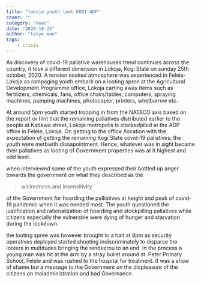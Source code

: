 ```yaml
---
title: "lokoja youth loot KOGI ADP"
cover: ""
category: "news"
date: "2020-10-25"
author: "taiye man"
tags:
    - crisis
---
```


As discovery of covid-19 pallative warehouses trend continues across the country, it took a different dimension in Lokoja, Kogi State on sunday 25th october, 2020. A tension soaked atmosphere was experienced in Felele-Lokoja as rampaging youth embark on a looting spree at the Agricultural Development Programme office, Lokoja carting away items such as fertilizers, chemicals, fans, office chairs/tables, computers, spraying machines, pumping machines, photocopier, printers, whelbarrow etc.

At around 5pm youth started trooping in from the NATACO axis based on the report or hint that the remaining pallatives distributed earlier to the people at Kabawa street, Lokoja metropolis is stockedpiled at the ADP office in Felele, Lokoja. On getting to the office /location with the expectation of getting the remaining Kogi State covid-19 pallatives, the youth were metbwith dissapointment. Hence, whatever was in sight became their pallatives as looting of Government properties was at it highest and odd level.

when interviewed some of the youth expressed their bottled up anger towards the government on what they described as the <blockquote>wickedness and insensitivity </blockquote> of the Government for hoarding the palliatives at height and peak of covid-19 pandemic when it was needed most. The youth questioned the justification and rationalization of hoarding and stockpilling pallatives while citizens especially the vulnerable were dying of hunger and starvation during the lockdown.

the looting spree was however brought to a halt at 8pm as security operatives deployed started shooting indiscriminately to disparse the looters in multitudes bringing the rendezrou to an end. In the process a young man was hit at the arm by a stray bullet around st. Peter Primary School, Felele and was rushed to the hospital for treatment. It was a show of shame but a message to the Government on the displeasure of the citizens on maladministration and bad Governance.



